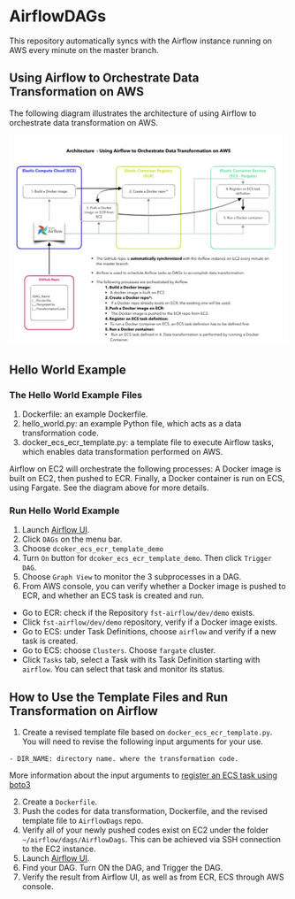 # AirflowDAGs
This repository automatically syncs with the Airflow instance running on AWS every minute on the master branch.

##  Using Airflow to Orchestrate Data Transformation on AWS
The following diagram illustrates the architecture of using Airflow to orchestrate data transformation on AWS.


![System diagram for using Airflow on AWS](/image/airflow_v6.png)


## Hello World Example
### The Hello World Example Files
1. Dockerfile: an example Dockerfile.
2. hello_world.py: an example Python file, which acts as a data transformation code.
3. docker_ecs_ecr_template.py: a template file to execute Airflow tasks, which enables data transformation performed on AWS. 

Airflow on EC2 will orchestrate the following processes: A Docker image is built on EC2, then pushed to ECR. Finally, a Docker container is run on ECS, using Fargate. See the diagram above for more details. <br> 


### Run Hello World Example
1. Launch [Airflow UI](https://fst-apc-airflow.agro.services/admin/).
1. Click ```DAGs``` on the menu bar.
1. Choose ``` dcoker_ecs_ecr_template_demo ```
1. Turn ```On``` button for ``` dcoker_ecs_ecr_template_demo ```. Then click ```Trigger DAG```.
1. Choose ```Graph View``` to monitor the 3 subprocesses in a DAG.
1. From AWS console, you can verify whether a Docker image is pushed to ECR, and whether an ECS task is created and run.

* Go to ECR: check if the Repository ``` fst-airflow/dev/demo ``` exists.
* Click ``` fst-airflow/dev/demo ``` repository, verify if a Docker image exists.
* Go to ECS: under Task Definitions, choose ```airflow``` and verify if a new task is created.
* Go to ECS: choose ```Clusters```. Choose ```fargate``` cluster.
* Click ```Tasks``` tab, select a Task with its Task Definition starting with ```airflow```. You can select that task and monitor its status.

## How to Use the Template Files and Run Transformation on Airflow

1. Create a revised template file based on  ```docker_ecs_ecr_template.py```. You will need to revise the following input arguments for your use. 

``` 
- DIR_NAME: directory name. where the transformation code.

```

More information about the input arguments to 
[register an ECS task using boto3](https://boto3.amazonaws.com/v1/documentation/api/latest/reference/services/ecs.html#ECS.Client.register_task_definition)

2. Create a ```Dockerfile```.
3. Push the codes for data transformation, Dockerfile, and the revised template file to ```AirflowDags``` repo. 
4. Verify all of your newly pushed codes exist on EC2 under the folder ``` ~/airflow/dags/AirflowDags ```. This can be achieved via SSH connection to the EC2 instance.
5. Launch [Airflow UI](https://fst-apc-airflow.agro.services/admin/).
6. Find your DAG. Turn ON the DAG, and Trigger the DAG.
7. Verify the result from Airflow UI, as well as from ECR, ECS through AWS console.
